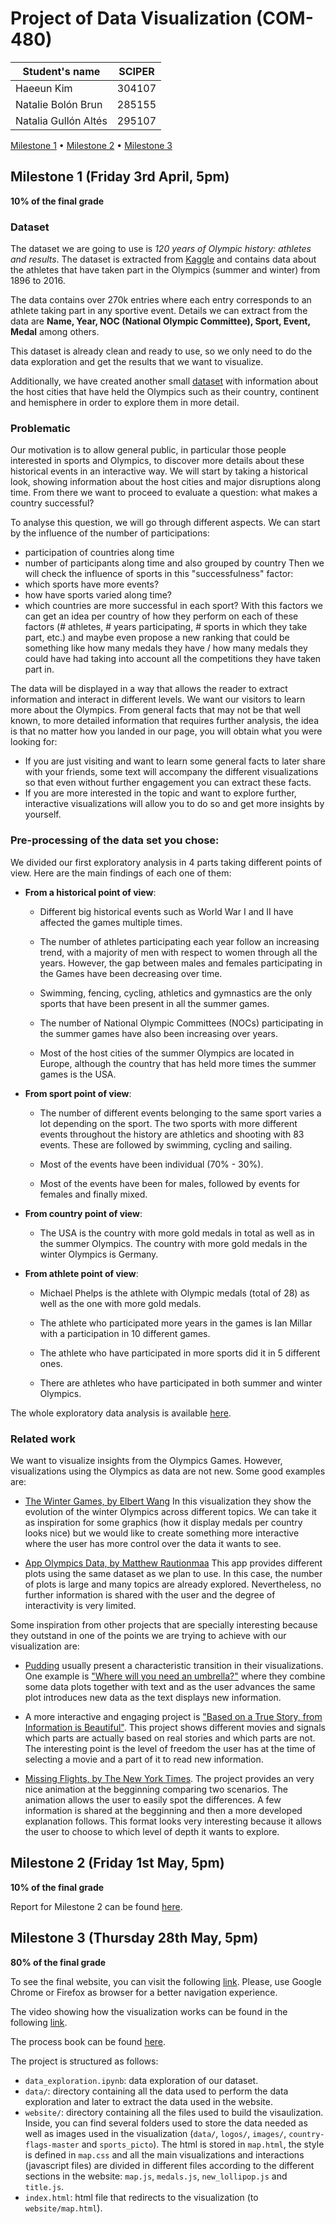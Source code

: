 # Project of Data Visualization (COM-480)

| Student's name | SCIPER |
| -------------- | ------ |
| Haeeun Kim|304107 |
| Natalie Bolón Brun|285155 |
| Natalia Gullón Altés|295107 |

[Milestone 1](#milestone-1-friday-3rd-april-5pm) • [Milestone 2](#milestone-2-friday-1st-may-5pm) • [Milestone 3](#milestone-3-thursday-28th-may-5pm)

## Milestone 1 (Friday 3rd April, 5pm)

**10% of the final grade**

### Dataset

The dataset we are going to use is *120 years of Olympic history: athletes and results*. The dataset is extracted from  [Kaggle](https://www.kaggle.com/heesoo37/120-years-of-olympic-history-athletes-and-results) and contains data about the athletes that have taken part in the Olympics (summer and winter) from 1896 to 2016. 

The data contains over 270k entries where each entry corresponds to an athlete taking part in any sportive event. Details we can extract from the data are **Name, Year, NOC (National Olympic Committee), Sport, Event, Medal** among others. 

This dataset is already clean and ready to use, so we only need to do the data exploration and get the results that we want to visualize.

Additionally, we have created another small [dataset](data/host_cities.csv) with information about the host cities that have held the Olympics such as their country, continent and hemisphere in order to explore them in more detail.

### Problematic

Our motivation is to allow general public, in particular those people interested in sports and Olympics, to discover more details about these historical events in an interactive way. We will start by taking a historical look, showing information about the host cities and major disruptions along time. From there we want to proceed to evaluate a question: what makes a country successful? 

To analyse this question, we will go through different aspects. We can start by the influence of the number of participations: 
* participation of countries along time
* number of participants along time and also grouped by country
Then we will check the influence of sports in this "successfulness" factor:
* which sports have more events?
* how have sports varied along time? 
* which countries are more successful in each sport?
With this factors we can get an idea per country of how they perform on each of these factors (# athletes, # years participating, # sports in which they take part, etc.) and maybe even propose a new ranking that could be something like how many medals they have / how many medals they could have had taking into account all the competitions they have taken part in.

The data will be displayed in a way that allows the reader to extract information and interact in different levels. We want our visitors to learn more about the Olympics. From general facts that may not be that well known, to more detailed information that requires further analysis, the idea is that no matter how you landed in our page, you will obtain what you were looking for:

*	If you are just visiting and want to learn some general facts to later share with your friends, some text will accompany the different visualizations so that even without further engagement you can extract these facts.
*	If you are more interested in the topic and want to explore further, interactive visualizations will allow you to do so and get more insights by yourself.


### Pre-processing of the data set you chose:

We divided our first exploratory analysis in 4 parts taking different points of view. Here are the main findings of each one of them:

* **From a historical point of view**:

  * Different big historical events such as World War I and II have affected the games multiple times.
  
  * The number of athletes participating each year follow an increasing trend, with a majority of men with respect to women through all the years. However, the gap between males and females participating in the Games have been decreasing over time.
  
  * Swimming, fencing, cycling, athletics and gymnastics are the only sports that have been present in all the summer games.

  * The number of National Olympic Committees (NOCs) participating in the summer games have also been increasing over years. 
  
  * Most of the host cities of the summer Olympics are located in Europe, although the country that has held more times the summer games is the USA.
  
* **From sport point of view**:

  * The number of different events belonging to the same sport varies a lot depending on the sport. The two sports with more different events throughout the history are athletics and shooting with 83 events. These are followed by swimming, cycling and sailing. 
  
  * Most of the events have been individual (70% - 30%).
  
  * Most of the events have been for males, followed by events for females and finally mixed.
  
* **From country point of view**:

  * The USA is the country with more gold medals in total as well as in the summer Olympics. The country with more gold medals in the winter Olympics is Germany. 
  
* **From athlete point of view**:

  * Michael Phelps is the athlete with Olympic medals (total of 28) as well as the one with more gold medals.
  
  * The athlete who participated more years in the games is Ian Millar with a participation in 10 different games.

  *	The athlete who have participated in more sports did it in 5 different ones.
  
  * There are athletes who have participated in both summer and winter Olympics.
  
The whole exploratory data analysis is available [here](data_exploration.ipynb).

### Related work

We want to visualize insights from the Olympics Games. However, visualizations using the Olympics as data are not new. Some good examples are:

* [The Winter Games, by Elbert Wang](https://www.dremio.com/the-winter-olympics/)
In this visualization they show the evolution of the winter Olympics across different topics. We can take it as inspiration for some graphics (how it display medals per country looks nice) but we would like to create something more interactive where the user has more control over the data it wants to see. 

* [App Olympics Data, by Matthew Rautionmaa](https://matthewrautionmaa.shinyapps.io/Olympic_Shiny/) 
This app provides different plots using the same dataset as we plan to use. In this case, the number of plots is large and many topics are already explored. Nevertheless, no further information is shared with the user and the degree of interactivity is very limited. 

Some inspiration from other projects that are specially interesting because they outstand in one of the points we are trying to achieve with our visualization are: 

* [Pudding](https://pudding.cool/) usually present a characteristic transition in their visualizations. One example is ["Where will you need an umbrella?"](https://pudding.cool/2020/02/rain/) where they combine some data plots together with text and as the user advances the same plot introduces new data as the text displays new information. 

* A more interactive and engaging project is ["Based on a True Story, from Information is Beautiful"](https://informationisbeautiful.net/visualizations/based-on-a-true-true-story/). This project shows different movies and signals which parts are actually based on real stories and which parts are not. The interesting point is the level of freedom the user has at the time of selecting a movie and a part of it to read new information. 

* [Missing Flights, by The New York Times](https://www.nytimes.com/interactive/2020/02/21/business/coronavirus-airline-travel.html). The project provides an very nice animation at the begginning comparing two scenarios. The animation allows the user to easily spot the differences. A few information is shared at the begginning and then a more developed explanation follows. This format looks very interesting because it allows the user to choose to which level of depth it wants to explore. 



## Milestone 2 (Friday 1st May, 5pm)

**10% of the final grade**

Report for Milestone 2 can be found [here](https://github.com/com-480-data-visualization/com-480-project-knn-viz/blob/master/Milestone2_Dataviz.pdf).

## Milestone 3 (Thursday 28th May, 5pm)

**80% of the final grade**

To see the final website, you can visit the following [link](https://com-480-data-visualization.github.io/com-480-project-knn-viz/website/map.html). Please, use Google Chrome or Firefox as browser for a better navigation experience.

The video showing how the visualization works can be found in the following [link](https://www.youtube.com/watch?v=xWv1JyJC_aY&feature=youtu.be).

The process book can be found [here](Process_Book_knn.pdf).

The project is structured as follows:

 * `data_exploration.ipynb`: data exploration of our dataset.
 * `data/`: directory containing all the data used to perform the data exploration and later to extract the data used in the website.
 * `website/`: directory containing all the files used to build the visaulization. Inside, you can find several folders used to store the data needed as well as images used in the visualization (`data/`, `logos/`, `images/`, `country-flags-master` and `sports_picto`). The html is stored in `map.html`, the style is defined in `map.css` and all the main visualizations and interactions (javascript files) are divided in different files according to the different sections in the website: `map.js`, `medals.js`, `new_lollipop.js` and `title.js`.
 * `index.html`: html file that redirects to the visualization (to `website/map.html`).
